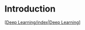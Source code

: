 # Introduction

[[Deep Learning/index|Deep Learning]]


[//begin]: # "Autogenerated link references for markdown compatibility"
[Deep Learning/index|Deep Learning]: <Notes/Deep Learning/index> "Deep Learning"
[//end]: # "Autogenerated link references"